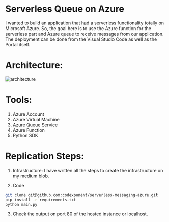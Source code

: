 # Serverless Queue on Azure
I wanted to build an application that had a serverless functionality totally on Microsoft Azure. So, the goal here is to use the Azure function for the serverless part and Azure queue to receive messages from our application. The deployment can be done from the Visual Studio Code as well as the Portal itself.

# Architecture:
![architecture](https://user-images.githubusercontent.com/13358738/123502383-a6032200-d66b-11eb-9fcd-ac1a216beb13.png)

# Tools:
1. Azure Account
2. Azure Virtual Machine
3. Azure Queue Service
4. Azure Function
5. Python SDK

# Replication Steps:
1. Infrastructure: I have written all the steps to create the infrastructure on my medium blob.
 
2. Code
```bash
git clone git@github.com:codexponent/serverless-messaging-azure.git
pip install -r requirements.txt
python main.py
```
3. Check the output on port 80 of the hosted instance or localhost.
